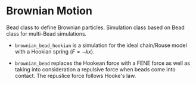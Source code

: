 # Brownian Motion

Bead class to define Brownian particles. Simulation class based on Bead class for multi-Bead simulations.


* `brownian_bead_hookian` is a simulation for the ideal chain/Rouse model with a Hookian spring $(F=-kx)$.  
<!--- * `brownian_bead_FENE` is also a simulation for the ideal chain/Rouse model but for a FENE force spring (see Wiki); which is what is ultimately desired. --->
* `brownian_bead` replaces the Hookean force with a FENE force as well as taking into consideration a repulsive force when beads come into contact. The repuslice force follows Hooke's law.
